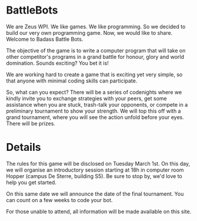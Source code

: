 # BattleBots

We are Zeus WPI. We like games. We like programming. So we decided to build our
very own programming game. Now, we would like to share. Welcome to Badass Battle
Bots.

The objective of the game is to write a computer program that will take on other
competitor's programs in a grand battle for honour, glory and world domination.
Sounds exciting? You bet it is!

We are working hard to create a game that is exciting yet very simple, so that
anyone with minimal coding skills can participate.

So, what can you expect? There will be a series of codenights where we kindly
invite you to exchange strategies with your peers, get some assistance when
you are stuck, trash-talk your opponents, or compete in a preliminary tournament
to show your strength. We will top this off with a grand tournament, where you
will see the action unfold before your eyes. There will be prizes.


# Details

The rules for this game will be disclosed on Tuesday March 1st. On this day, we
will organise an introductory session starting at 18h in computer room Hopper
(campus De Sterre, building S5). Be sure to stop by, we'd love to help you get
started.

On this same date we will announce the date of the final tournament. You can
count on a few weeks to code your bot.

For those unable to attend, all information will be made available on this site.
